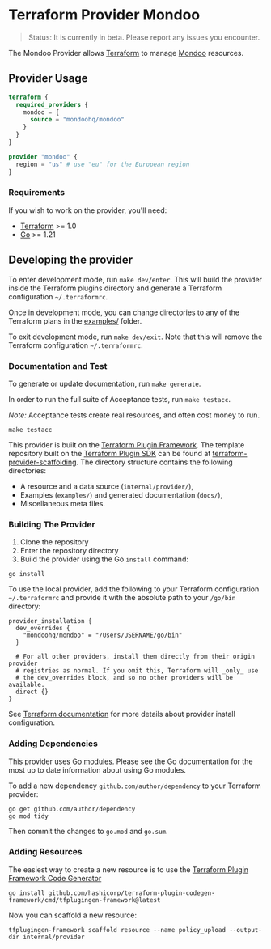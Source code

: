 # Terraform Provider Mondoo

> Status: It is currently in beta. Please report any issues you encounter.

The Mondoo Provider allows [Terraform](https://www.terraform.io/) to manage [Mondoo](https://mondoo.com) resources.

## Provider Usage

```terraform
terraform {
  required_providers {
    mondoo = {
      source = "mondoohq/mondoo"
    }
  }
}

provider "mondoo" {
  region = "us" # use "eu" for the European region
}
```

### Requirements

If you wish to work on the provider, you'll need:

- [Terraform](https://developer.hashicorp.com/terraform/install) >= 1.0
- [Go](https://golang.org/doc/install) >= 1.21

## Developing the provider

To enter development mode, run `make dev/enter`. This will build the provider inside the Terraform plugins directory
and generate a Terraform configuration `~/.terraformrc`.

Once in development mode, you can change directories to any of the Terraform plans in the [examples/](examples/) folder.

To exit development mode, run `make dev/exit`. Note that this will remove the Terraform configuration `~/.terraformrc`.

### Documentation and Test

To generate or update documentation, run `make generate`.

In order to run the full suite of Acceptance tests, run `make testacc`.

_Note:_ Acceptance tests create real resources, and often cost money to run.

```shell
make testacc
```

This provider is built on the [Terraform Plugin Framework](https://github.com/hashicorp/terraform-plugin-framework). The
template repository built on the [Terraform Plugin SDK](https://github.com/hashicorp/terraform-plugin-sdk) can be found
at [terraform-provider-scaffolding](https://github.com/hashicorp/terraform-provider-scaffolding). The directory
structure contains the following directories:

- A resource and a data source (`internal/provider/`),
- Examples (`examples/`) and generated documentation (`docs/`),
- Miscellaneous meta files.

### Building The Provider

1. Clone the repository
1. Enter the repository directory
1. Build the provider using the Go `install` command:

```shell
go install
```

To use the local provider, add the following to your Terraform configuration `~/.terraformrc` and provide it with the absolute path to your `/go/bin` directory:

```hcl
provider_installation {
  dev_overrides {
    "mondoohq/mondoo" = "/Users/USERNAME/go/bin"
  }

  # For all other providers, install them directly from their origin provider
  # registries as normal. If you omit this, Terraform will _only_ use
  # the dev_overrides block, and so no other providers will be available.
  direct {}
}
```

See [Terraform documentation](https://developer.hashicorp.com/terraform/cli/config/config-file#explicit-installation-method-configuration)
for more details about provider install configuration.

### Adding Dependencies

This provider uses [Go modules](https://go.dev/wiki/Modules).
Please see the Go documentation for the most up to date information about using Go modules.

To add a new dependency `github.com/author/dependency` to your Terraform provider:

```shell
go get github.com/author/dependency
go mod tidy
```

Then commit the changes to `go.mod` and `go.sum`.

### Adding Resources

The easiest way to create a new resource is to use
the [Terraform Plugin Framework Code Generator](https://github.com/hashicorp/terraform-plugin-codegen-framework)

```shell
go install github.com/hashicorp/terraform-plugin-codegen-framework/cmd/tfplugingen-framework@latest
```

Now you can scaffold a new resource:

```shell
tfplugingen-framework scaffold resource --name policy_upload --output-dir internal/provider
```
